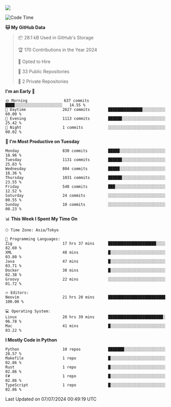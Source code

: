 ![](https://komarev.com/ghpvc/?username=kitagawa-hr)

<!--START_SECTION:waka-->
![Code Time](http://img.shields.io/badge/Code%20Time-932%20hrs%2015%20mins-blue)

**🐱 My GitHub Data** 

> 📦 28.1 kB Used in GitHub's Storage 
 > 
> 🏆 170 Contributions in the Year 2024
 > 
> 💼 Opted to Hire
 > 
> 📜 33 Public Repositories 
 > 
> 🔑 2 Private Repositories 
 > 
**I'm an Early 🐤** 

```text
🌞 Morning                637 commits         ████░░░░░░░░░░░░░░░░░░░░░   14.55 % 
🌆 Daytime                2627 commits        ███████████████░░░░░░░░░░   60.00 % 
🌃 Evening                1113 commits        ██████░░░░░░░░░░░░░░░░░░░   25.42 % 
🌙 Night                  1 commits           ░░░░░░░░░░░░░░░░░░░░░░░░░   00.02 % 
```
📅 **I'm Most Productive on Tuesday** 

```text
Monday                   830 commits         █████░░░░░░░░░░░░░░░░░░░░   18.96 % 
Tuesday                  1131 commits        ██████░░░░░░░░░░░░░░░░░░░   25.83 % 
Wednesday                804 commits         █████░░░░░░░░░░░░░░░░░░░░   18.36 % 
Thursday                 1031 commits        ██████░░░░░░░░░░░░░░░░░░░   23.55 % 
Friday                   548 commits         ███░░░░░░░░░░░░░░░░░░░░░░   12.52 % 
Saturday                 24 commits          ░░░░░░░░░░░░░░░░░░░░░░░░░   00.55 % 
Sunday                   10 commits          ░░░░░░░░░░░░░░░░░░░░░░░░░   00.23 % 
```


📊 **This Week I Spent My Time On** 

```text
🕑︎ Time Zone: Asia/Tokyo

💬 Programming Languages: 
Zig                      17 hrs 37 mins      █████████████████████░░░░   82.60 % 
XML                      48 mins             █░░░░░░░░░░░░░░░░░░░░░░░░   03.80 % 
Java                     47 mins             █░░░░░░░░░░░░░░░░░░░░░░░░   03.71 % 
Docker                   30 mins             █░░░░░░░░░░░░░░░░░░░░░░░░   02.38 % 
Groovy                   22 mins             ░░░░░░░░░░░░░░░░░░░░░░░░░   01.72 % 

🔥 Editors: 
Neovim                   21 hrs 20 mins      █████████████████████████   100.00 % 

💻 Operating System: 
Linux                    20 hrs 39 mins      ████████████████████████░   96.78 % 
Mac                      41 mins             █░░░░░░░░░░░░░░░░░░░░░░░░   03.22 % 
```

**I Mostly Code in Python** 

```text
Python                   10 repos            ███████░░░░░░░░░░░░░░░░░░   28.57 % 
Makefile                 1 repo              █░░░░░░░░░░░░░░░░░░░░░░░░   02.86 % 
Rust                     1 repo              █░░░░░░░░░░░░░░░░░░░░░░░░   02.86 % 
F#                       1 repo              █░░░░░░░░░░░░░░░░░░░░░░░░   02.86 % 
TypeScript               1 repo              █░░░░░░░░░░░░░░░░░░░░░░░░   02.86 % 
```




 Last Updated on 07/07/2024 00:49:19 UTC
<!--END_SECTION:waka-->
